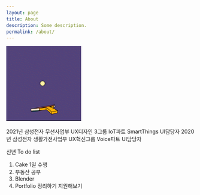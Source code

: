 ```yaml
---
layout: page
title: About
description: Some description.
permalink: /about/
---
```


<img class="img-rounded" src="images\0000-0040_1.gif" alt="Thiago Rossener" width="200">


2021년 삼성전자 무선사업부 UX디자인 3그룹 IoT파트 SmartThings UI담당자
2020년 삼성전자 생활가전사업부 UX혁신그룹 Voice파트 UI담당자


신년 To do list

1. Cake 1일 수행
2. 부동산 공부
3. Blender
4. Portfolio 정리하기 지원해보기